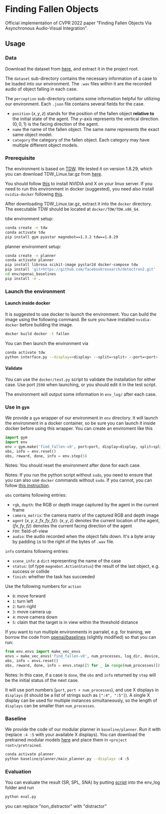 # Finding Fallen Objects

Official implementation of CVPR 2022 paper "Finding Fallen Objects Via Asynchronous Audio-Visual Integration".

## Usage

### Data

Download the dataset from [here](https://github.com/chuangg/find_fallen_objects/releases/download/fallen_objects/fallen_objects_dataset.tar.gz), and extract it in the project root.

The `dataset` sub-directory contains the necessary information of a case to be loaded into our environment.
The `.wav` files within it are the recorded audio of object falling in each case.

The `perception` sub-directory contains some information helpful for utilizing our environment. Each `.json` file contains several fields for the case.
+ `position` ($x, y, z$) stands for the position of the fallen object __relative to__ the initial state of the agent.
The $y$-axis represents the vertical direction.
$(0, 0, 1)$ is the facing direction of the agent.
+ `name` the name of the fallen object. The same name represents the exact same object model.
+ `category` the category of the fallen object. Each category may have multiple different object models.

### Prerequisite

The environment is based on [TDW](https://github.com/threedworld-mit/tdw). We tested it on version 1.8.29, which you can download TDW_Linux.tar.gz from [here](https://github.com/threedworld-mit/tdw/releases/tag/v1.8.29).

You should follow [this](https://github.com/threedworld-mit/tdw/blob/master/Documentation/lessons/setup/install.md#install-nvidia-and-x-on-your-server) to install NVIDIA and X on your linux server.
If you need to run this environment in docker (suggested), you need also install `nvidia-docker` following [this](https://docs.nvidia.com/datacenter/cloud-native/container-toolkit/install-guide.html#docker).

After downloading TDW_Linux.tar.gz, extract it into the `docker` directory. The executable TDW should be located at `docker/TDW/TDW.x86_64`.

tdw environment setup:
```sh
conda create -n tdw
conda activate tdw
pip install gym pyastar magnebot==1.3.2 tdw==1.8.29
```


planner environment setup:
```sh
conda create -n planner
conda activate planner
pip install librosa scikit-image pystar2d docker-compose tdw
pip install 'git+https://github.com/facebookresearch/detectron2.git'
cd env/openai_baselines
pip install -e .
```
### Launch the environment

#### Launch inside docker

It is suggested to use docker to launch the environment.
You can build the image using the following command.
Be sure you have installed `nvidia-docker` before building the image.

```sh
docker build docker -t fallen
```

You can then launch the environment via
```sh
conda activate tdw
python interface.py --display=<display> --split=<split> --port=<port>
```

#### Validate

You can use the `docker/test.py` script to validate the installation for either case. Use port `2590` when launching, or you should edit it in the test script.

The environment will output some information in `env_log/` after each case.

### Use in `gym`

We provide a `gym` wrapper of our environment in `env` directory.
It will launch the environment in a docker container,
so be sure you can launch it inside docker before using this wrapper.
You can create an enviroment like this

```python
import gym
import env
env = gym.make('find_fallen-v0', port=port, display=display, split=split, max_steps=max_steps, rank=rank, world_size=num_processes)
obs, info = env.reset()
obs, reward, done, info = env.step(5)
```

Notes: You should reset the environment after done for each case.

Notes: If you run the python script without `sudo`, you need to ensure that you can also use `docker` commands without `sudo`. If you cannot, you can follow [this instruction](https://docs.docker.com/engine/install/linux-postinstall/#manage-docker-as-a-non-root-user).

`obs` contains following entries:
+ `rgb`, `depth`: the RGB or depth image captured by the agent in the current frame
+ `camera_matrix`: the camera matrix of the captured RGB and depth image
+ `agent` ($x, y, z, fx, fy, fz$): $(x, y, z)$ denotes the current location of the agent, $(fx, fy, fz)$ denotes the current facing direction of the agent
+ `FOV`: field-of-view
+ `audio`: the audio recorded when the object falls down. It's a byte array by padding `1`s to the right of the bytes of `.wav` file.

`info` contains following entries:
+ `scene_info`: a `dict` representing the name of the case
+ `status`: (of type `magnebot.ActionStatus`) the result of the last object, e.g. success or collide
+ `finish`: whether the task has succeeded

Use the following numbers for `action`
+ `0`: move forward
+ `1`: turn left
+ `2`: turn right
+ `3`: move camera up
+ `4`: move camera down
+ `5`: claim that the target is in view within the threshold distance

If you want to run multiple environments in parralel, e.g. for training,
we borrow the code from [openai/baselines](https://github.com/openai/baselines) (slightly modified) so that you can run:

```python
from env.envs import make_vec_envs
envs = make_vec_envs('find_fallen-v0', num_processes, log_dir, device, True, spaces=(observation_space, action_space), port=<port>, displays=<displays>, split='train')
obs, info = envs.reset()
obs, reward, done, info = envs.step([5 for _ in range(num_processes)])
```

Notes: In this case, if a case is `done`, the `obs` and `info` returned by `step` will be the initial status of the next case.

It will use port numbers [`port`, `port + num_processes`), and use X displays in `displays` (it should be a list of strings such as `[":4", ":5"]`).
A single X display can be used for multiple instances simultaneously, so the length of `displays` can be smaller than `num_processes`.

### Baseline

We provide the code of our modular planner in `baseline/planner`.
Run it with (replace `:4 :5` with your available X displays).
You can download the pretrained modular models [here](https://github.com/chuangg/find_fallen_objects/releases/download/fallen_objects/pretrained.tar.gz) and place them in `<project root>/pretrained`.

```sh
conda activate planner
python baseline/planner/main_planner.py --displays :4 :5
```

### Evaluation
You can evaluate the result (SR, SPL, SNA) by putting [script](https://github.com/sjtuyinjie/toolkit/blob/main/eval.py) into the env_log folder and run

```sh
python eval.py
```
you can replace "non_distractor" with "distractor" 

